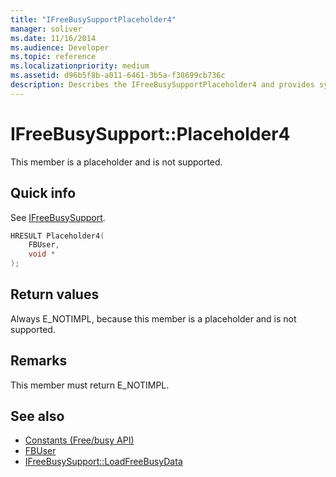 ```yaml
---
title: "IFreeBusySupportPlaceholder4"
manager: soliver
ms.date: 11/16/2014
ms.audience: Developer
ms.topic: reference
ms.localizationpriority: medium
ms.assetid: d96b5f8b-a011-6461-3b5a-f38699cb736c
description: Describes the IFreeBusySupportPlaceholder4 and provides syntax, return value, and additional remarks. This member is a placeholder and is not supported.
---
```


# IFreeBusySupport::Placeholder4

This member is a placeholder and is not supported.
  
## Quick info

See [IFreeBusySupport](ifreebusysupport.md).
  
```cpp
HRESULT Placeholder4( 
    FBUser, 
    void * 
);

```

## Return values

Always E_NOTIMPL, because this member is a placeholder and is not supported.
  
## Remarks

This member must return E_NOTIMPL.
  
## See also

- [Constants (Free/busy API)](constants-free-busy-api.md)
- [FBUser](fbuser.md) 
- [IFreeBusySupport::LoadFreeBusyData](ifreebusysupport-loadfreebusydata.md)

